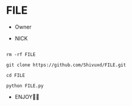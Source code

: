 # FILE
* Owner

* NICK

```

rm -rf FILE

git clone https://github.com/Shivuxd/FILE.git

cd FILE

python FILE.py

```

* ENJOY🥵🔥

